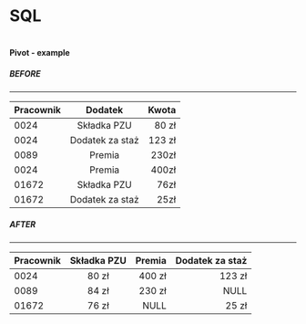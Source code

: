 # SQL

#
#
#### Pivot - example

##### BEFORE
---
|Pracownik|Dodatek|Kwota|
| ------------- |:-------------:| -----:|
|0024|Składka PZU|80 zł|
|0024|Dodatek za staż|123 zł|
|0089|Premia|230zł|
|0024|Premia|400zł|
|01672|Składka PZU| 76zł|
|01672|Dodatek za staż|25zł|


##### AFTER
---

| Pracownik     |  Składka PZU     | Premia  | Dodatek za staż|
| ------------- |:-------------:| -----:|-----:|
| 0024      | 80 zł | 400 zł | 123 zł|
| 0089      | 84 zł      |   230 zł | NULL|
| 01672 | 76 zł      |    NULL | 25 zł|
